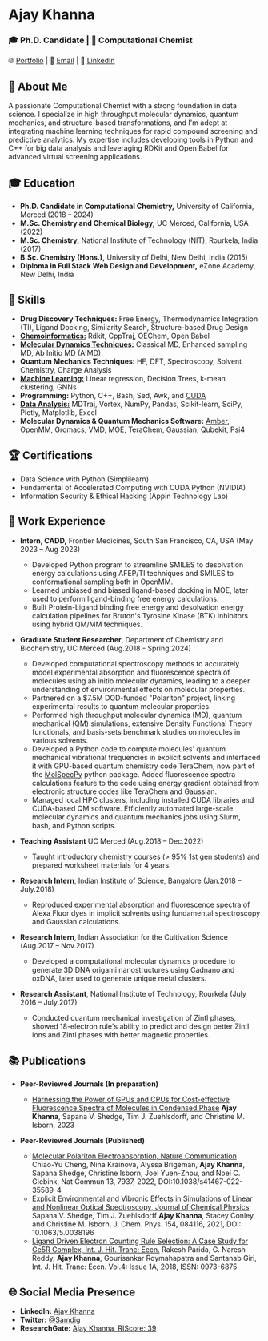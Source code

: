 # Ajay Khanna
### 🎓 Ph.D. Candidate | 🧪 Computational Chemist
 🌐 [Portfolio](your-portfolio-link) | 📩 [Email](mailto:akhanna2@ucmerced.edu) | 📝 [LinkedIn](https://www.linkedin.com/in/ajay-khanna/)

## 🌟 About Me
A passionate Computational Chemist with a strong foundation in data science. I specialize in high throughput molecular dynamics, quantum mechanics, and structure-based transformations, and I'm adept at integrating machine learning techniques for rapid compound screening and predictive analytics. My expertise includes developing tools in Python and C++ for big data analysis and leveraging RDKit and Open Babel for advanced virtual screening applications.

## 🎓 Education
- **Ph.D. Candidate in Computational Chemistry,** University of California, Merced (2018 – 2024)
- **M.Sc. Chemistry and Chemical Biology,** UC Merced, California, USA (2022)
- **M.Sc. Chemistry,** National Institute of Technology (NIT), Rourkela, India (2017)
- **B.Sc. Chemistry (Hons.),** University of Delhi, New Delhi, India (2015)
- **Diploma in Full Stack Web Design and Development,** eZone Academy, New Delhi, India

## 🔧 Skills
- **Drug Discovery Techniques:** Free Energy, Thermodynamics Integration (TI), Ligand Docking, Similarity Search, Structure-based Drug Design
- [**Chemoinformatics:**](https://github.com/Ajaykhanna/Cheminformatics) Rdkit, CppTraj, OEChem, Open Babel
- [**Molecular Dynamics Techniques:**](https://github.com/Ajaykhanna/Molecular_Dynamics_101) Classical MD, Enhanced sampling MD, Ab Initio MD (AIMD)
- **Quantum Mechanics Techniques:** HF, DFT, Spectroscopy, Solvent Chemistry, Charge Analysis
- [**Machine Learning:**](https://github.com/Ajaykhanna/Machine_Learning_with_Chemistry) Linear regression, Decision Trees, k-mean clustering, GNNs
- **Programming:** Python, C++, Bash, Sed, Awk, and [CUDA](https://github.com/Ajaykhanna/cuda_with_coffee)
- [**Data Analysis:**](https://github.com/Ajaykhanna/PythonProjects) MDTraj, Vortex, NumPy, Pandas, Scikit-learn, SciPy, Plotly, Matplotlib, Excel
- **Molecular Dynamics & Quantum Mechanics Software:** [Amber](https://github.com/Ajaykhanna/Amber-Organic-Solvent-Box), OpenMM, Gromacs, VMD, MOE, TeraChem, Gaussian, Qubekit, Psi4

## 🏆 Certifications
- Data Science with Python (Simplilearn)
- Fundamental of Accelerated Computing with CUDA Python (NVIDIA)
- Information Security & Ethical Hacking (Appin Technology Lab)

## 💼 Work Experience
- **Intern, CADD,** Frontier Medicines, South San Francisco, CA, USA (May 2023 – Aug 2023)
  - Developed Python program to streamline SMILES to desolvation energy calculations using AFEP/TI techniques and SMILES to conformational sampling both in OpenMM.
  - Learned unbiased and biased ligand-based docking in MOE, later used to perform ligand-binding free energy calculations.
  - Built Protein-Ligand binding free energy and desolvation energy calculation pipelines for
  Bruton's Tyrosine Kinase (BTK) inhibitors using hybrid QM/MM techniques.

- **Graduate Student Researcher**, Department of Chemistry and Biochemistry, UC Merced (Aug.2018 - Spring.2024)
  - Developed computational spectroscopy methods to accurately model experimental absorption and fluorescence spectra of molecules using ab initio molecular dynamics, leading to a deeper understanding of environmental effects on molecular properties.
  - Partnered on a $7.5M DOD-funded "Polariton" project, linking experimental results to quantum molecular properties.
  - Performed high throughput molecular dynamics (MD), quantum mechanical (QM) simulations, extensive Density Functional Theory functionals, and basis-sets benchmark studies on molecules in various solvents. 
  -  Developed a Python code to compute molecules' quantum mechanical vibrational frequencies in explicit solvents and interfaced it with GPU-based quantum chemistry code TeraChem, now part of the [MolSpecPy](https://github.com/Ajaykhanna/Spectroscopy_python_code) python package. Added fluorescence spectra calculations feature to the code using energy gradient obtained from electronic structure codes like TeraChem and Gaussian.
  - Managed local HPC clusters, including installed CUDA libraries and CUDA-based QM software. Efficiently automated large-scale molecular dynamics and quantum mechanics jobs using Slurm, bash, and Python scripts.

- **Teaching Assistant** UC Merced (Aug.2018 – Dec.2022)
    - Taught introductory chemistry courses (> 95% 1st gen students) and prepared worksheet materials for 4 years.

- **Research Intern**, Indian Institute of Science, Bangalore (Jan.2018 – July.2018)
    - Reproduced experimental absorption and fluorescence spectra of Alexa Fluor dyes in implicit solvents using fundamental spectroscopy and Gaussian calculations.

- **Research Intern**, Indian Association for the Cultivation Science (Aug.2017 – Nov.2017)
    - Developed a computational molecular dynamics procedure to generate 3D DNA origami nanostructures using Cadnano and oxDNA, later used to generate unique metal clusters.   

- **Research Assistant**, National Institute of Technology, Rourkela (July 2016 – July.2017)
    - Conducted quantum mechanical investigation of Zintl phases, showed 18-electron rule's ability to predict and design better Zintl ions and Zintl phases with better magnetic properties. 

## 📚 Publications
- **Peer-Reviewed Journals (In preparation)**
  - [Harnessing the Power of GPUs and CPUs for Cost-effective Fluorescence Spectra of Molecules in Condensed Phase](#) **Ajay Khanna**, Sapana V. Shedge, Tim J. Zuehlsdorff, and Christine M. Isborn, 2023
  
- **Peer-Reviewed Journals (Published)**
    - [Molecular Polariton Electroabsorption, Nature Communication](https://www.nature.com/articles/s41467-022-35589-4) Chiao-Yu Cheng, Nina Krainova, Alyssa Brigeman, **Ajay Khanna**, Sapana Shedge, Christine Isborn, Joel Yuen-Zhou, and Noel C. Giebink, Nat Commun 13, 7937, 2022, DOI:10.1038/s41467-022-35589-4
    - [Explicit Environmental and Vibronic Effects in Simulations of Linear and Nonlinear Optical Spectroscopy, Journal of Chemical Physics](https://pubs.aip.org/aip/jcp/article/154/8/084116/1062868/Explicit-environmental-and-vibronic-effects-in) Sapana V. Shedge, Tim J. Zuehlsdorff **Ajay Khanna**, Stacey Conley, and Christine M. Isborn, J. Chem. Phys. 154, 084116, 2021, DOI: 10.1063/5.0038196
    - [Ligand Driven Electron Counting Rule Selection: A Case Study for Ge5R Complex, Int. J. Hit. Tranc: Eccn.](https://www.researchgate.net/publication/326942324_Ligand_Driven_Electron_Counting_Rule_Selection_A_Case_Study_for_Ge5R_Complex) Rakesh Parida, G. Naresh Reddy, **Ajay Khanna**, Gourisankar Roymahapatra and Santanab Giri, Int. J. Hit. Tranc: Eccn. Vol.4: Issue 1A, 2018, ISSN: 0973-6875

## 🌐 Social Media Presence
- **LinkedIn:** [Ajay Khanna](https://www.linkedin.com/in/ajay-khanna/)
- **Twitter:** [@Samdig](https://twitter.com/Samdig)
- **ResearchGate:** [Ajay Khanna, RIScore: 39](https://www.researchgate.net/profile/Ajay-Khanna-2)